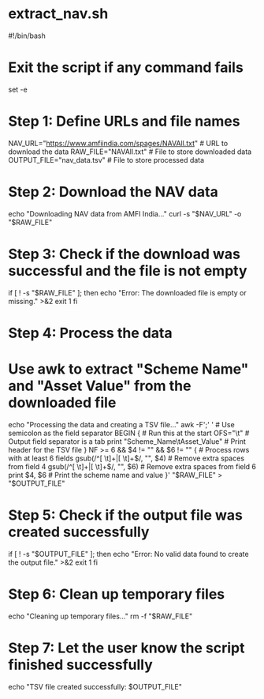 # extract_nav.sh
#!/bin/bash


# Exit the script if any command fails
set -e

# Step 1: Define URLs and file names
NAV_URL="https://www.amfiindia.com/spages/NAVAll.txt"  # URL to download the data
RAW_FILE="NAVAll.txt"                                # File to store downloaded data
OUTPUT_FILE="nav_data.tsv"                           # File to store processed data

# Step 2: Download the NAV data
echo "Downloading NAV data from AMFI India..."
curl -s "$NAV_URL" -o "$RAW_FILE"

# Step 3: Check if the download was successful and the file is not empty
if [ ! -s "$RAW_FILE" ]; then
    echo "Error: The downloaded file is empty or missing." >&2
    exit 1
fi

# Step 4: Process the data
# Use awk to extract "Scheme Name" and "Asset Value" from the downloaded file
echo "Processing the data and creating a TSV file..."
awk -F';' '                                       # Use semicolon as the field separator
    BEGIN {                                       # Run this at the start
        OFS="\t"                                  # Output field separator is a tab
        print "Scheme_Name\tAsset_Value"         # Print header for the TSV file
    }
    NF >= 6 && $4 != "" && $6 != "" {            # Process rows with at least 6 fields
        gsub(/^[ \t]+|[ \t]+$/, "", $4)          # Remove extra spaces from field 4
        gsub(/^[ \t]+|[ \t]+$/, "", $6)          # Remove extra spaces from field 6
        print $4, $6                             # Print the scheme name and value
    }' "$RAW_FILE" > "$OUTPUT_FILE"

# Step 5: Check if the output file was created successfully
if [ ! -s "$OUTPUT_FILE" ]; then
    echo "Error: No valid data found to create the output file." >&2
    exit 1
fi

# Step 6: Clean up temporary files
echo "Cleaning up temporary files..."
rm -f "$RAW_FILE"

# Step 7: Let the user know the script finished successfully
echo "TSV file created successfully: $OUTPUT_FILE"
